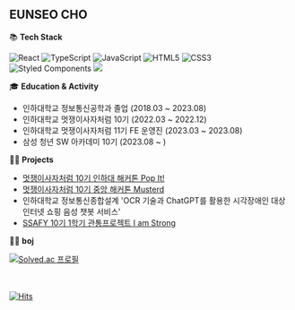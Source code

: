 ## EUNSEO CHO


📚 **Tech Stack**   
   
![React](https://img.shields.io/badge/react-%2320232a.svg?style=for-the-badge&logo=react&logoColor=%2361DAFB)
![TypeScript](https://img.shields.io/badge/typescript-%23007ACC.svg?style=for-the-badge&logo=typescript&logoColor=white)
![JavaScript](https://img.shields.io/badge/javascript-%23323330.svg?style=for-the-badge&logo=javascript&logoColor=%23F7DF1E)
![HTML5](https://img.shields.io/badge/html5-%23E34F26.svg?style=for-the-badge&logo=html5&logoColor=white)
![CSS3](https://img.shields.io/badge/CSS3-1572B6.svg?&style=for-the-badge&logo=CSS3&logoColor=white)
![Styled Components](https://img.shields.io/badge/styled--components-DB7093?style=for-the-badge&logo=styled-components&logoColor=white)
<img src="https://img.shields.io/badge/recoil-3578E5?style=for-the-badge&logo=Recoil&logoColor=white">


🎓 **Education & Activity**   
- 인하대학교 정보통신공학과 졸업 (2018.03 ~ 2023.08)
- 인하대학교 멋쟁이사자처럼 10기 (2022.03 ~ 2022.12)
- 인하대학교 멋쟁이사자처럼 11기 FE 운영진 (2023.03 ~  2023.08)
- 삼성 청년 SW 아카데미 10기 (2023.08 ~ )

👩‍💻 **Projects**
- [멋쟁이사자처럼 10기 인하대 해커톤 Pop It!](https://github.com/eundeok9/inha-hackathon-popit-fe.git)
- [멋쟁이사자처럼 10기 중앙 해커톤 Musterd](https://github.com/eundeok9/Musterd-fe)
- 인하대학교 정보통신종합설계 'OCR 기술과 ChatGPT를 활용한 시각장애인 대상 인터넷 쇼핑 음성 챗봇 서비스'
- [SSAFY 10기 1학기 관통프로젝트 I am Strong](https://github.com/eundeok9/i-am-strong-fe)

👩‍💻 **boj**   

[![Solved.ac
프로필](http://mazassumnida.wtf/api/generate_badge?boj=eundeoking99)](https://solved.ac/eundeoking99)


<br/><br/>
[![Hits](https://hits.seeyoufarm.com/api/count/incr/badge.svg?url=https%3A%2F%2Fgithub.com%2Feundeok9%2F&count_bg=%2379C83D&title_bg=%23555555&icon=&icon_color=%23E7E7E7&title=hits&edge_flat=false)](https://hits.seeyoufarm.com)

